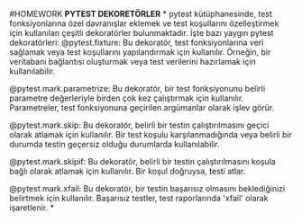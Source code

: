 #HOMEWORK
**PYTEST DEKORETÖRLER**
*
pytest kütüphanesinde, test fonksiyonlarına özel davranışlar eklemek ve test koşullarını özelleştirmek için kullanılan çeşitli dekoratörler bulunmaktadır. İşte bazı yaygın pytest dekoratörleri:
@pytest.fixture: Bu dekoratör, test fonksiyonlarına veri sağlamak veya test koşullarını yapılandırmak için kullanılır. Örneğin, bir veritabanı bağlantısı oluşturmak veya test verilerini hazırlamak için kullanılabilir.

@pytest.mark.parametrize: Bu dekoratör, bir test fonksiyonunu belirli parametre değerleriyle birden çok kez çalıştırmak için kullanılır. Parametreler, test fonksiyonuna geçirilen argümanlar olarak işlev görür.

@pytest.mark.skip: Bu dekoratör, belirli bir testin çalıştırılmasını geçici olarak atlamak için kullanılır. Bir test koşulu karşılanmadığında veya belirli bir durumda testin geçersiz olduğu durumlarda kullanılabilir.

@pytest.mark.skipif: Bu dekoratör, belirli bir testin çalıştırılmasını koşula bağlı olarak atlamak için kullanılır. Bir koşul doğruysa, testi atlar.

@pytest.mark.xfail: Bu dekoratör, bir testin başarısız olmasını beklediğinizi belirtmek için kullanılır. Başarısız testler, test raporlarında 'xfail' olarak işaretlenir.
*
